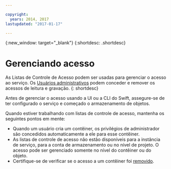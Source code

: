```yaml
---

copyright:
  years: 2014, 2017
lastupdated: "2017-01-17"

---
```

{:new_window: target="_blank"}
{:shortdesc: .shortdesc}



# Gerenciando acesso

As Listas de Controle de Acesso podem ser usadas para gerenciar o acesso ao serviço. Os [Usuários administrativos](/docs/services/ObjectStorage/os_access_types.html) podem conceder e remover os acessos de leitura e gravação.
{: shortdesc}

Antes de gerenciar o acesso usando a UI ou a CLI do Swift, assegure-se de ter configurado o serviço e começado o armazenamento de objetos.

Quando estiver trabalhando com listas de controle de acesso, mantenha os seguintes pontos em mente:
  * Quando um usuário cria um contêiner, os privilégios de administrador são concedidos automaticamente a ele para esse contêiner.
  * As listas de controle de acesso não estão disponíveis para a instância de serviço, para a
conta de armazenamento ou no nível de projeto. O acesso pode ser gerenciado somente no nível do contêiner ou do objeto.
  * Certifique-se de verificar se o acesso a um contêiner foi [removido](/docs/services/ObjectStorage/os_remove_access.html).
